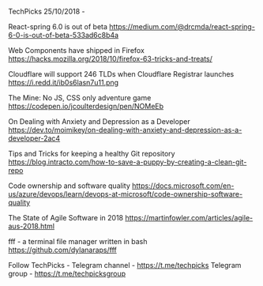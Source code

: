TechPicks 25/10/2018 -

React-spring 6.0 is out of beta
https://medium.com/@drcmda/react-spring-6-0-is-out-of-beta-533ad6c8b4a

Web Components have shipped in Firefox
https://hacks.mozilla.org/2018/10/firefox-63-tricks-and-treats/

Cloudflare will support 246 TLDs when Cloudflare Registrar launches
https://i.redd.it/ib0s6lasn7u11.png

The Mine: No JS, CSS only adventure game
https://codepen.io/jcoulterdesign/pen/NOMeEb

On Dealing with Anxiety and Depression as a Developer
https://dev.to/moimikey/on-dealing-with-anxiety-and-depression-as-a-developer-2ac4

Tips and Tricks for keeping a healthy Git repository
https://blog.intracto.com/how-to-save-a-puppy-by-creating-a-clean-git-repo

Code ownership and software quality
https://docs.microsoft.com/en-us/azure/devops/learn/devops-at-microsoft/code-ownership-software-quality

The State of Agile Software in 2018
https://martinfowler.com/articles/agile-aus-2018.html

fff - a terminal file manager written in bash
https://github.com/dylanaraps/fff

Follow TechPicks -
Telegram channel - https://t.me/techpicks
Telegram group - https://t.me/techpicksgroup